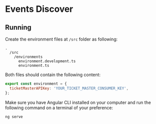 # Events Discover

## Running

Create the environment files at `/src` folder as following:

```
.
  /src
    /environments
      environment.development.ts
      environment.ts
```

Both files should contain the following content:

```javascript
export const environment = {
  ticketMasterAPIKey: 'YOUR_TICKET_MASTER_CONSUMER_KEY',
};
```

Make sure you have Angular CLI installed on your computer and run the following command on a terminal of your preference:

```
ng serve
```

